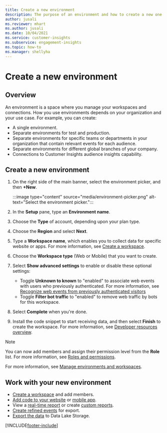 ```yaml
---
title: Create a new environment
description: The purpose of an environment and how to create a new one.
author: jusali
ms.reviewer: mhart
ms.author: jusali
ms.date: 10/04/2021
ms.service: customer-insights
ms.subservice: engagement-insights 
ms.topic: how-to
ms.manager: shellyha
---
```


# Create a new environment 

## Overview

An environment is a space where you manage your workspaces and connections. How you use environments depends on your organization and your use case. For example, you can create:

- A single environment.
- Separate environments for test and production.
- Separate environments for specific teams or departments in your organization that contain relevant events for each audience.
- Separate environments for different global branches of your company.
- Connections to Customer Insights audience insights capability.

## Create a new environment

1. On the right side of the main banner, select the environment picker, and then **+New**.

   :::image type="content" source="media/environment-picker.png" alt-text="Select the environment picker.":::

1. In the **Setup** pane, type an **Environment name**.

1. Choose the **Type** of account, depending upon your plan type.

1. Choose the **Region** and select **Next**. 

1. Type a **Workspace name**, which enables you to collect data for specific website or apps. For more information, see [Create a workspace](create-workspace.md).

1. Choose the **Workspace type** (Web or Mobile) that you want to create. 

1. Select **Show advanced settings** to enable or disable these optional settings:

   - Toggle **Unknown to known** to "enabled" to associate web events with users who previously authenticated. For more information, see [Recognize web events from previously authenticated visitors](unknown-to-known.md)
   - Toggle **Filter bot traffic** to "enabled" to remove web traffic by bots for this workspace. 

1. Select **Complete** when you're done. 

1. Install the code snippet to start receiving data, and then select **Finish** to create the workspace. For more information, see [Developer resources overview](developer-resources.md).

> [!NOTE]
> You can now add members and assign their permission level from the **Role** list. For more information, see [Roles and permissions](user-roles.md). 

For more information, see [Manage environments and workspaces](manage-environments-workspaces.md).

## Work with your new environment

- [Create a workspace](../engagement-insights/create-workspace.md) and add members.
- [Add code to your website](../engagement-insights/instrument-website.md) or [mobile app](../engagement-insights/developer-resources.md#capture-events-from-mobile-apps).
- View a [real-time report](../engagement-insights/view-reports.md) or create [custom reports](../engagement-insights/custom-reports.md).
- [Create refined events](../engagement-insights/refined-events.md) for export.
- [Export the data](../engagement-insights/export-events.md) to Data Lake Storage.

[!INCLUDE[footer-include](../includes/footer-banner.md)]

